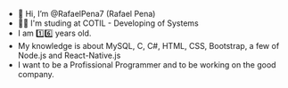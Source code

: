 - 👋 Hi, I’m @RafaelPena7 (Rafael Pena)
- 👨‍💻 I'm studing at COTIL - Developing of Systems
- I am 1️⃣6️⃣ years old.
- My knowledge is about MySQL, C, C#, HTML, CSS, Bootstrap, a few of Node.js and React-Native.js
- I want to be a Profissional Programmer and to be working on the good company.
